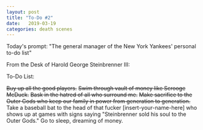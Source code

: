 ```yaml
---
layout: post
title: "To-Do #2"
date:   2019-03-19
categories: death scenes
---
```

Today's prompt: "The general manager of the New York Yankees' personal to-do list"

From the Desk of Harold George Steinbrenner III:

To-Do List:

~~Buy up all the good players.~~
~~Swim through vault of money like Scrooge McDuck.~~
~~Bask in the hatred of all who surround me.~~
~~Make sacrifice to the Outer Gods who keep our family in power from generation to generation.~~
Take a baseball bat to the head of that fucker [insert-your-name-here] who shows up at games with signs saying "Steinbrenner sold his soul to the Outer Gods."
Go to sleep, dreaming of money.
